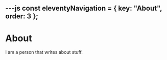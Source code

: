 ---js
const eleventyNavigation = {
	key: "About",
	order: 3
};
---

# About

I am a person that writes about stuff.
